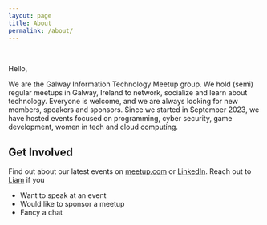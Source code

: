 ```yaml
---
layout: page
title: About
permalink: /about/
---
```


<br/>

Hello,

We are the Galway Information Technology Meetup group.
We hold (semi) regular meetups in Galway, Ireland to network, socialize and learn about technology.
Everyone is welcome, and we are always looking for new members, speakers and sponsors.
Since we started in September 2023, we have hosted events focused on programming, cyber security, game development, women in tech and cloud computing.

## Get Involved

Find out about our latest events on [meetup.com](https://www.meetup.com/galway-information-technology/) or [LinkedIn](https://www.linkedin.com/groups/14314350/).
Reach out to [Liam](https://www.linkedin.com/in/liamkrewer/) if you
- Want to speak at an event
- Would like to sponsor a meetup
- Fancy a chat